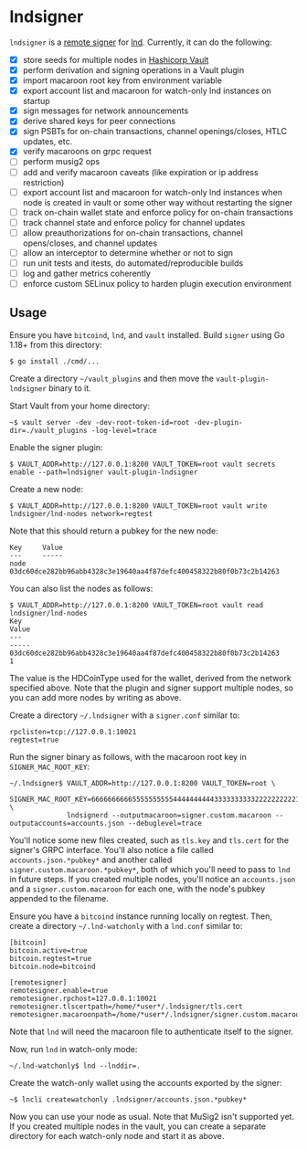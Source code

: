# lndsigner
`lndsigner` is a [remote signer](https://github.com/lightningnetwork/lnd/blob/master/docs/remote-signing.md) for [lnd](https://github.com/lightningnetwork/lnd). Currently, it can do the following:
- [x] store seeds for multiple nodes in [Hashicorp Vault](https://github.com/hashicorp/vault/)
- [x] perform derivation and signing operations in a Vault plugin
- [x] import macaroon root key from environment variable
- [x] export account list and macaroon for watch-only lnd instances on startup
- [x] sign messages for network announcements
- [x] derive shared keys for peer connections
- [x] sign PSBTs for on-chain transactions, channel openings/closes, HTLC updates, etc.
- [x] verify macaroons on grpc request
- [ ] perform musig2 ops
- [ ] add and verify macaroon caveats (like expiration or ip address restriction)
- [ ] export account list and macaroon for watch-only lnd instances when node is created in vault or some other way without restarting the signer
- [ ] track on-chain wallet state and enforce policy for on-chain transactions
- [ ] track channel state and enforce policy for channel updates
- [ ] allow preauthorizations for on-chain transactions, channel opens/closes, and channel updates
- [ ] allow an interceptor to determine whether or not to sign
- [ ] run unit tests and itests, do automated/reproducible builds
- [ ] log and gather metrics coherently
- [ ] enforce custom SELinux policy to harden plugin execution environment

## Usage

Ensure you have `bitcoind`, `lnd`, and `vault` installed. Build `signer` using Go 1.18+ from this directory:

```
$ go install ./cmd/...
```

Create a directory `~/vault_plugins` and then move the `vault-plugin-lndsigner` binary to it.

Start Vault from your home directory:

```
~$ vault server -dev -dev-root-token-id=root -dev-plugin-dir=./vault_plugins -log-level=trace
```

Enable the signer plugin:

```
$ VAULT_ADDR=http://127.0.0.1:8200 VAULT_TOKEN=root vault secrets enable --path=lndsigner vault-plugin-lndsigner
```

Create a new node:

```
$ VAULT_ADDR=http://127.0.0.1:8200 VAULT_TOKEN=root vault write lndsigner/lnd-nodes network=regtest

```

Note that this should return a pubkey for the new node:

```
Key     Value
---     -----
node    03dc60dce282bb96abb4328c3e19640aa4f87defc400458322b80f0b73c2b14263
```

You can also list the nodes as follows:

```
$ VAULT_ADDR=http://127.0.0.1:8200 VAULT_TOKEN=root vault read lndsigner/lnd-nodes
Key                                                                   Value
---                                                                   -----
03dc60dce282bb96abb4328c3e19640aa4f87defc400458322b80f0b73c2b14263    1
```

The value is the HDCoinType used for the wallet, derived from the network specified above. Note that the plugin and signer support multiple nodes, so you can add more nodes by writing as above.

Create a directory `~/.lndsigner` with a `signer.conf` similar to:

```
rpclisten=tcp://127.0.0.1:10021
regtest=true
```

Run the signer binary as follows, with the macaroon root key in `SIGNER_MAC_ROOT_KEY`:

```
~/.lndsigner$ VAULT_ADDR=http://127.0.0.1:8200 VAULT_TOKEN=root \
              SIGNER_MAC_ROOT_KEY=6666666666555555555544444444443333333333222222222211111111114321 \
              lndsignerd --outputmacaroon=signer.custom.macaroon --outputaccounts=accounts.json --debuglevel=trace
```

You'll notice some new files created, such as `tls.key` and `tls.cert` for the signer's GRPC interface. You'll also notice a file called `accounts.json.*pubkey*` and another called `signer.custom.macaroon.*pubkey*`, both of which you'll need to pass to `lnd` in future steps. If you created multiple nodes, you'll notice an `accounts.json` and a `signer.custom.macaroon` for each one, with the node's pubkey appended to the filename.

Ensure you have a `bitcoind` instance running locally on regtest. Then, create a directory `~/.lnd-watchonly` with a `lnd.conf` similar to:

```
[bitcoin]
bitcoin.active=true
bitcoin.regtest=true
bitcoin.node=bitcoind

[remotesigner]
remotesigner.enable=true
remotesigner.rpchost=127.0.0.1:10021
remotesigner.tlscertpath=/home/*user*/.lndsigner/tls.cert
remotesigner.macaroonpath=/home/*user*/.lndsigner/signer.custom.macaroon.*pubkey*
```

Note that `lnd` will need the macaroon file to authenticate itself to the signer.

Now, run `lnd` in watch-only mode:

```
~/.lnd-watchonly$ lnd --lnddir=.
```

Create the watch-only wallet using the accounts exported by the signer:

```
~$ lncli createwatchonly .lndsigner/accounts.json.*pubkey*
```

Now you can use your node as usual. Note that MuSig2 isn't supported yet. If you created multiple nodes in the vault, you can create a separate directory for each watch-only node and start it as above.
